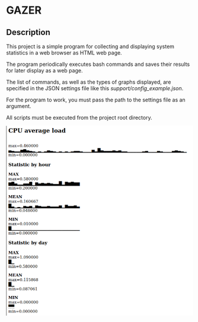 # GAZER

## Description

This project is a simple program for collecting and displaying system statistics in a web browser as HTML web page.

The program periodically executes bash commands and saves their results for later display as a web page.

The list of commands, as well as the types of graphs displayed, are specified in the JSON settings file like this *support/config_example.json*.

For the program to work, you must pass the path to the settings file as an argument.

All scripts must be executed from the project root directory.

![Example web page with plots](docs/page_example_1.png)